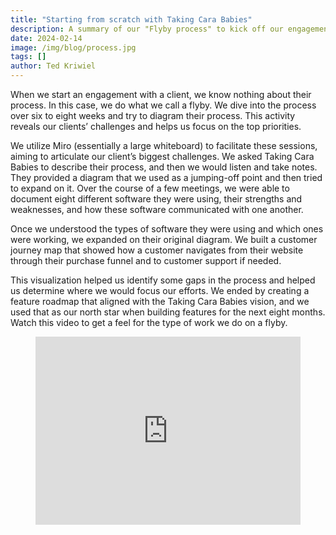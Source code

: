 ```yaml
---
title: "Starting from scratch with Taking Cara Babies"
description: A summary of our "Flyby process" to kick off our engagement with Taking Cara Babies.
date: 2024-02-14
image: /img/blog/process.jpg
tags: []
author: Ted Kriwiel
---
```


When we start an engagement with a client, we know nothing about their process. In this case, we do what we call a flyby. We dive into the process over six to eight weeks and try to diagram their process. This activity reveals our clients’ challenges and helps us focus on the top priorities. 

We utilize Miro (essentially a large whiteboard) to facilitate these sessions, aiming to articulate our client’s biggest challenges. We asked Taking Cara Babies to describe their process, and then we would listen and take notes. They provided a diagram that we used as a jumping-off point and then tried to expand on it. Over the course of a few meetings, we were able to document eight different software they were using, their strengths and weaknesses, and how these software communicated with one another.

Once we understood the types of software they were using and which ones were working, we expanded on their original diagram. We built a customer journey map that showed how a customer navigates from their website through their purchase funnel and to customer support if needed. 

This visualization helped us identify some gaps in the process and helped us determine where we would focus our efforts. We ended by creating a feature roadmap that aligned with the Taking Cara Babies vision, and we used that as our north star when building features for the next eight months. Watch this video to get a feel for the type of work we do on a flyby.

<figure>
    <div style="position: relative; padding-bottom: 70.89136490250696%; height: 0;"><iframe src="https://www.loom.com/embed/6d0b08a4872d49e4afdd46b45bf5f304?sid=4cd8adf3-e700-451e-bdd9-f0143e9c586f" frameborder="0" webkitallowfullscreen mozallowfullscreen allowfullscreen style="position: absolute; top: 0; left: 0; width: 100%; height: 100%;"></iframe></div>
</figure>